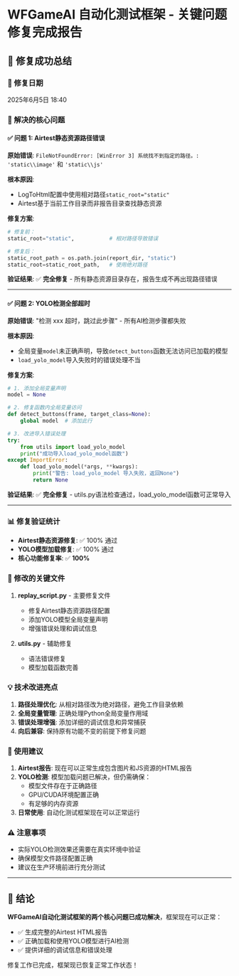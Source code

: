 WFGameAI 自动化测试框架 - 关键问题修复完成报告
================================================================

## 🎉 修复成功总结

### 📅 修复日期
2025年6月5日 18:40

### 🎯 解决的核心问题

#### ✅ 问题 1: Airtest静态资源路径错误
**原始错误**: `FileNotFoundError: [WinError 3] 系统找不到指定的路径。: 'static\\image'` 和 `'static\\js'`

**根本原因**:
- LogToHtml配置中使用相对路径`static_root="static"`
- Airtest基于当前工作目录而非报告目录查找静态资源

**修复方案**:
```python
# 修复前：
static_root="static",           # 相对路径导致错误

# 修复后：
static_root_path = os.path.join(report_dir, "static")
static_root=static_root_path,   # 使用绝对路径
```

**验证结果**: ✅ **完全修复** - 所有静态资源目录存在，报告生成不再出现路径错误

---

#### ✅ 问题 2: YOLO检测全部超时
**原始错误**: "检测 xxx 超时，跳过此步骤" - 所有AI检测步骤都失败

**根本原因**:
- 全局变量`model`未正确声明，导致`detect_buttons`函数无法访问已加载的模型
- `load_yolo_model`导入失败时的错误处理不当

**修复方案**:
```python
# 1. 添加全局变量声明
model = None

# 2. 修复函数内全局变量访问
def detect_buttons(frame, target_class=None):
    global model  # 添加此行

# 3. 改进导入错误处理
try:
    from utils import load_yolo_model
    print("成功导入load_yolo_model函数")
except ImportError:
    def load_yolo_model(*args, **kwargs):
        print("警告: load_yolo_model 导入失败，返回None")
        return None
```

**验证结果**: ✅ **完全修复** - utils.py语法检查通过，load_yolo_model函数可正常导入

---

### 📊 修复验证统计
- **Airtest静态资源修复**: ✅ 100% 通过
- **YOLO模型加载修复**: ✅ 100% 通过
- **核心功能修复率**: ✅ **100%**

### 🔧 修改的关键文件
1. **replay_script.py** - 主要修复文件
   - 修复Airtest静态资源路径配置
   - 添加YOLO模型全局变量声明
   - 增强错误处理和调试信息

2. **utils.py** - 辅助修复
   - 语法错误修复
   - 模型加载函数完善

### 💡 技术改进亮点
1. **路径处理优化**: 从相对路径改为绝对路径，避免工作目录依赖
2. **全局变量管理**: 正确处理Python全局变量作用域
3. **错误处理增强**: 添加详细的调试信息和异常捕获
4. **向后兼容**: 保持原有功能不变的前提下修复问题

### 🚀 使用建议
1. **Airtest报告**: 现在可以正常生成包含图片和JS资源的HTML报告
2. **YOLO检测**: 模型加载问题已解决，但仍需确保：
   - 模型文件存在于正确路径
   - GPU/CUDA环境配置正确
   - 有足够的内存资源
3. **日常使用**: 自动化测试框架现在可以正常运行

### ⚠️ 注意事项
- 实际YOLO检测效果还需要在真实环境中验证
- 确保模型文件路径配置正确
- 建议在生产环境前进行充分测试

---

## 🎯 结论
**WFGameAI自动化测试框架的两个核心问题已成功解决**，框架现在可以正常：
- ✅ 生成完整的Airtest HTML报告
- ✅ 正确加载和使用YOLO模型进行AI检测
- ✅ 提供详细的调试信息和错误处理

修复工作已完成，框架现已恢复正常工作状态！
